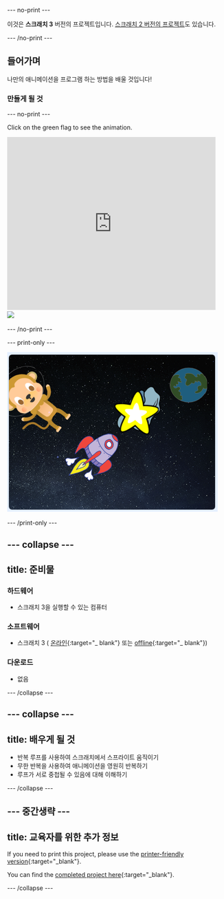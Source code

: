 \--- no-print \---

이것은 **스크래치 3** 버전의 프로젝트입니다. [스크래치 2 버전의 프로젝트](https://projects.raspberrypi.org/en/projects/lost-in-space-scratch2)도 있습니다.

\--- /no-print \---

## 들어가며

나만의 애니메이션을 프로그램 하는 방법을 배울 것입니다!

### 만들게 될 것

\--- no-print \---

Click on the green flag to see the animation.

<div class="scratch-preview">
  <iframe allowtransparency="true" width="485" height="402" src="https://scratch.mit.edu/projects/embed/276873231/?autostart=false" frameborder="0" scrolling="no"></iframe>
  <img src="images/space-final.png">
</div>

\--- /no-print \---

\--- print-only \---

![Complete project](images/showcase_static.png)

\--- /print-only \---

## \--- collapse \---

## title: 준비물

### 하드웨어

- 스크래치 3을 실행할 수 있는 컴퓨터

### 소프트웨어

- 스크래치 3 ( [온라인](http://rpf.io/scratchon){:target="_ blank"} 또는 [offline](http://rpf.io/scratchoff){:target="_ blank"})

### 다운로드

- 없음

\--- /collapse \---

## \--- collapse \---

## title: 배우게 될 것

- 반복 루프를 사용하여 스크래치에서 스프라이트 움직이기
- 무한 반복을 사용하여 애니메이션을 영원히 반복하기
- 루프가 서로 중첩될 수 있음에 대해 이해하기

\--- /collapse \---

## \--- 중간생략 \---

## title: 교육자를 위한 추가 정보

If you need to print this project, please use the [printer-friendly version](https://projects.raspberrypi.org/en/projects/lost-in-space/print){:target="_blank"}.

You can find the [completed project here](http://rpf.io/p/en/lost-in-space-get){:target="_blank"}.

\--- /collapse \---